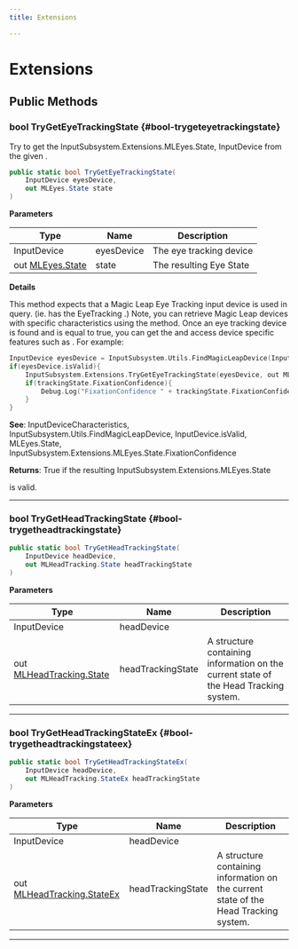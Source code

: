 ```yaml
---
title: Extensions

---
```


# Extensions










## Public Methods

### bool TryGetEyeTrackingState {#bool-trygeteyetrackingstate}

Try to get the InputSubsystem.Extensions.MLEyes.State, InputDevice   from the given . 

```csharp
public static bool TryGetEyeTrackingState(
    InputDevice eyesDevice,
    out MLEyes.State state
)
```


**Parameters**

| Type | Name  | Description  | 
|--|--|--|
| InputDevice |eyesDevice|The eye tracking device|
| out [MLEyes.State](/versioned_docs/version-02-Aug-2023/unity-api/api/UnityEngine.XR.MagicLeap/InputSubsystem/Extensions/MLEyes/UnityEngine.XR.MagicLeap.InputSubsystem.Extensions.MLEyes.State.md) |state|The resulting Eye State|


**Details**



This method expects that a Magic Leap Eye Tracking input device is used in query. (ie. has the EyeTracking 
.) Note, you can retrieve Magic Leap devices with specific characteristics using the  method. Once an eye tracking device is found and  is equal to true, you can get the  and access device specific features such as . For example: 

```cpp
InputDevice eyesDevice = InputSubsystem.Utils.FindMagicLeapDevice(InputDeviceCharacteristics.EyeTracking | InputDeviceCharacteristics.TrackedDevice);
if(eyesDevice.isValid){
    InputSubsystem.Extensions.TryGetEyeTrackingState(eyesDevice, out MLEyes.State trackingState);
    if(trackingState.FixationConfidence){
        Debug.Log("FixationConfidence " + trackingState.FixationConfidence);
    }
}
```



**See**: InputDeviceCharacteristics, InputSubsystem.Utils.FindMagicLeapDevice, InputDevice.isValid, MLEyes.State, InputSubsystem.Extensions.MLEyes.State.FixationConfidence



**Returns**: True if the resulting InputSubsystem.Extensions.MLEyes.State


is valid. 



-----------

### bool TryGetHeadTrackingState {#bool-trygetheadtrackingstate}

```csharp
public static bool TryGetHeadTrackingState(
    InputDevice headDevice,
    out MLHeadTracking.State headTrackingState
)
```


**Parameters**

| Type | Name  | Description  | 
|--|--|--|
| InputDevice |headDevice||
| out [MLHeadTracking.State](/versioned_docs/version-02-Aug-2023/unity-api/api/UnityEngine.XR.MagicLeap/InputSubsystem/Extensions/MLHeadTracking/UnityEngine.XR.MagicLeap.InputSubsystem.Extensions.MLHeadTracking.State.md) |headTrackingState|A structure containing information on the current state of the Head Tracking system. |






-----------

### bool TryGetHeadTrackingStateEx {#bool-trygetheadtrackingstateex}

```csharp
public static bool TryGetHeadTrackingStateEx(
    InputDevice headDevice,
    out MLHeadTracking.StateEx headTrackingState
)
```


**Parameters**

| Type | Name  | Description  | 
|--|--|--|
| InputDevice |headDevice||
| out [MLHeadTracking.StateEx](/versioned_docs/version-02-Aug-2023/unity-api/api/UnityEngine.XR.MagicLeap/InputSubsystem/Extensions/MLHeadTracking/UnityEngine.XR.MagicLeap.InputSubsystem.Extensions.MLHeadTracking.StateEx.md) |headTrackingState|A structure containing information on the current state of the Head Tracking system. |






-----------


